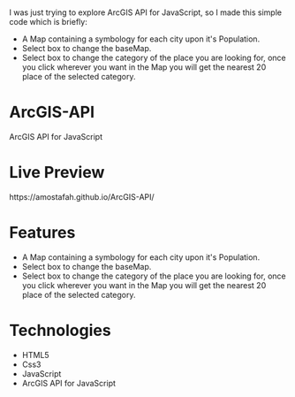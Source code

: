 # 

I was just trying to explore ArcGIS API for JavaScript, so I made this simple code which is briefly:
- A Map containing a symbology for each city upon it's Population.
- Select box to change the baseMap.
- Select box to change the category of the place you are looking for, once you click wherever you want in the Map you will get the nearest 20 place of the selected category.

# ArcGIS-API
ArcGIS API for JavaScript
<h1>Live Preview</h1>
<p> https://amostafah.github.io/ArcGIS-API/</p>
<h1>Features</h1>
<ul>
  <li>
  A Map containing a symbology for each city upon it's Population.
  </li> 
  <li>
  Select box to change the baseMap.
  </li>
  <li>
  Select box to change the category of the place you are looking for, once you click wherever you want in the Map you will get the nearest 20 place of the selected category.
  </li>
</ul>
<h1>Technologies</h1>
<ul>
  <li>
  HTML5
  </li> 
  <li>
  Css3
  </li>
  <li>
  JavaScript
  </li>
  <li>
  ArcGIS API for JavaScript
  </li>
</ul>
